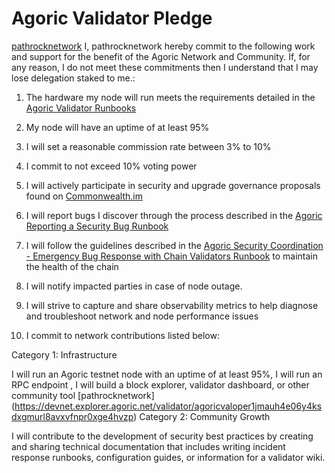 # Agoric Validator Pledge
[pathrocknetwork](https://main.explorer.agoric.net/validator/agoricvaloper1uemhjcameshyrts58p38rkd7vmmfsry4z4xn3m)
I, pathrocknetwork hereby commit to the following work and support for the benefit of the Agoric Network and Community. If, for any reason, I do not meet these commitments then I understand that I may lose delegation staked to me.:

1. The hardware my node will run meets the requirements detailed in the [Agoric Validator Runbooks](https://github.com/Agoric/agoric-sdk/wiki/Runbook%...)

2. My node will have an uptime of at least 95%

3. I will set a reasonable commission rate between 3% to 10%

4. I commit to not exceed 10% voting power

5. I will actively participate in security and upgrade governance proposals found on [Commonwealth.im](https://commonwealth.im/agoric)

6. I will report bugs I discover through the process described in the [Agoric Reporting a Security Bug Runbook](https://github.com/Agoric/agoric-sdk/wiki/Runbook%...)

7. I will follow the guidelines described in the [Agoric Security Coordination - Emergency Bug Response with Chain Validators Runbook](https://github.com/Agoric/agoric-sdk/wiki/Runbook%...) to maintain the health of the chain

8. I will notify impacted parties in case of node outage.

9. I will strive to capture and share observability metrics to help diagnose and troubleshoot network and node performance issues

10. I commit to network contributions listed below:

Category 1: Infrastructure

I will run an Agoric testnet node with an uptime of at least 95%, I will run an RPC endpoint , I will build a block explorer, validator dashboard, or other community tool
[pathrocknetwork] (https://devnet.explorer.agoric.net/validator/agoricvaloper1jmauh4e06y4ksdxgmurl8avxvfnpr0xge4hvzp)
Category 2: Community Growth

I will contribute to the development of security best practices by creating and sharing technical documentation that includes writing incident response runbooks, configuration guides, or information for a validator wiki. ‌
